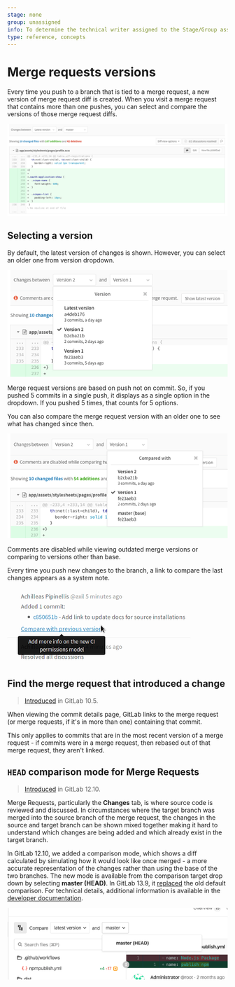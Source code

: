 ```yaml
---
stage: none
group: unassigned
info: To determine the technical writer assigned to the Stage/Group associated with this page, see https://about.gitlab.com/handbook/engineering/ux/technical-writing/#assignments
type: reference, concepts
---
```


# Merge requests versions

Every time you push to a branch that is tied to a merge request, a new version
of merge request diff is created. When you visit a merge request that contains
more than one pushes, you can select and compare the versions of those merge
request diffs.

![Merge request versions](img/versions.png)

## Selecting a version

By default, the latest version of changes is shown. However, you
can select an older one from version dropdown.

![Merge request versions dropdown](img/versions_dropdown.png)

Merge request versions are based on push not on commit. So, if you pushed 5
commits in a single push, it displays as a single option in the dropdown. If you
pushed 5 times, that counts for 5 options.

You can also compare the merge request version with an older one to see what has
changed since then.

![Merge request versions compare](img/versions_compare.png)

Comments are disabled while viewing outdated merge versions or comparing to
versions other than base.

Every time you push new changes to the branch, a link to compare the last
changes appears as a system note.

![Merge request versions system note](img/versions_system_note.png)

## Find the merge request that introduced a change

> [Introduced](https://gitlab.com/gitlab-org/gitlab-foss/-/issues/2383) in GitLab 10.5.

When viewing the commit details page, GitLab links to the merge request (or
merge requests, if it's in more than one) containing that commit.

This only applies to commits that are in the most recent version of a merge
request - if commits were in a merge request, then rebased out of that merge
request, they aren't linked.

## `HEAD` comparison mode for Merge Requests

> [Introduced](https://gitlab.com/gitlab-org/gitlab/-/issues/27008) in GitLab 12.10.

Merge Requests, particularly the **Changes** tab, is where source code
is reviewed and discussed. In circumstances where the target branch was
merged into the source branch of the merge request, the changes in the
source and target branch can be shown mixed together making it hard to
understand which changes are being added and which already exist in the
target branch.

In GitLab 12.10, we added a comparison mode, which
shows a diff calculated by simulating how it would look like once merged - a more accurate
representation of the changes rather than using the base of the two
branches. The new mode is available from the comparison target drop down
by selecting **master (HEAD)**. In GitLab 13.9, it
[replaced](https://gitlab.com/gitlab-org/gitlab/-/issues/198458) the
old default comparison. For technical details, additional information is available in the
[developer documentation](../../../development/diffs.md#merge-request-diffs-against-the-head-of-the-target-branch).

![Merge request versions compare HEAD](img/versions_compare_head_v12_10.png)

<!-- ## Troubleshooting

Include any troubleshooting steps that you can foresee. If you know beforehand what issues
one might have when setting this up, or when something is changed, or on upgrading, it's
important to describe those, too. Think of things that may go wrong and include them here.
This is important to minimize requests for support, and to avoid doc comments with
questions that you know someone might ask.

Each scenario can be a third-level heading, e.g. `### Getting error message X`.
If you have none to add when creating a doc, leave this section in place
but commented out to help encourage others to add to it in the future. -->
